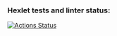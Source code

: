 ### Hexlet tests and linter status:
[![Actions Status](https://github.com/yurykurylovich/layout-designer-project-lvl1/workflows/hexlet-check/badge.svg)](https://github.com/yurykurylovich/layout-designer-project-lvl1/actions)